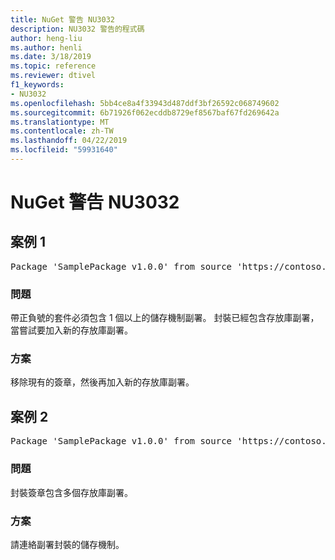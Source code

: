 ```yaml
---
title: NuGet 警告 NU3032
description: NU3032 警告的程式碼
author: heng-liu
ms.author: henli
ms.date: 3/18/2019
ms.topic: reference
ms.reviewer: dtivel
f1_keywords:
- NU3032
ms.openlocfilehash: 5bb4ce8a4f33943d487ddf3bf26592c068749602
ms.sourcegitcommit: 6b71926f062ecddb8729ef8567baf67fd269642a
ms.translationtype: MT
ms.contentlocale: zh-TW
ms.lasthandoff: 04/22/2019
ms.locfileid: "59931640"
---
```

# <a name="nuget-warning-nu3032"></a>NuGet 警告 NU3032

## <a name="scenario-1"></a>案例 1

<pre>Package 'SamplePackage v1.0.0' from source 'https://contoso.com/index.json': The package already contains a repository countersignature. Please remove the existing signature before adding a new repository countersignature.</pre>

### <a name="issue"></a>問題

帶正負號的套件必須包含 1 個以上的儲存機制副署。 封裝已經包含存放庫副署，當嘗試要加入新的存放庫副署。


### <a name="solution"></a>方案

移除現有的簽章，然後再加入新的存放庫副署。



## <a name="scenario-2"></a>案例 2

<pre>Package 'SamplePackage v1.0.0' from source 'https://contoso.com/index.json': The package signature contains multiple repository countersignatures.</pre>

### <a name="issue"></a>問題

封裝簽章包含多個存放庫副署。


### <a name="solution"></a>方案

請連絡副署封裝的儲存機制。
